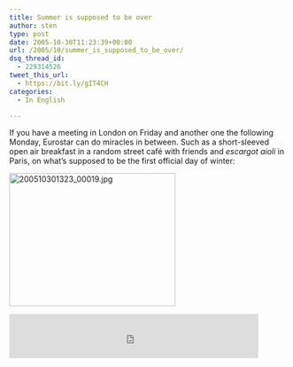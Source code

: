 ```yaml
---
title: Summer is supposed to be over
author: sten
type: post
date: 2005-10-30T11:23:39+00:00
url: /2005/10/summer_is_supposed_to_be_over/
dsq_thread_id:
  - 229314526
tweet_this_url:
  - https://bit.ly/gIT4CH
categories:
  - In English

---
```

If you have a meeting in London on Friday and another one the following Monday, Eurostar can do miracles in between. Such as a short-sleeved open air breakfast in a random street café with friends and _escargot aioli_ in Paris, on what&#8217;s supposed to be the first official day of winter:

[<img alt="200510301323_00019.jpg" src="http://sten.tamkivi.com/pictures/200510301323_00019-thumb.jpg" width="300" height="240" />][1]

<iframe src="http://www.facebook.com/plugins/like.php?href=http%3A%2F%2Fsten.tamkivi.com%2F2005%2F10%2Fsummer_is_supposed_to_be_over%2F&layout=standard&show_faces=true&width=450&action=like&colorscheme=light&height=80" scrolling="no" frameborder="0" style="border:none; overflow:hidden; width:450px; height:80px;" allowTransparency="true"></iframe>

 [1]: http://sten.tamkivi.com/pictures/200510301323_00019.jpg